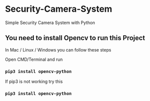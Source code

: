 # Security-Camera-System
Simple Security Camera System with Python

## You need to install Opencv to run this Project

In Mac / Linux / Windows you can follow these steps

Open CMD/Terminal and run
### `pip3 install opencv-python`

If pip3 is not working try this
### `pip3 install opencv-python`

